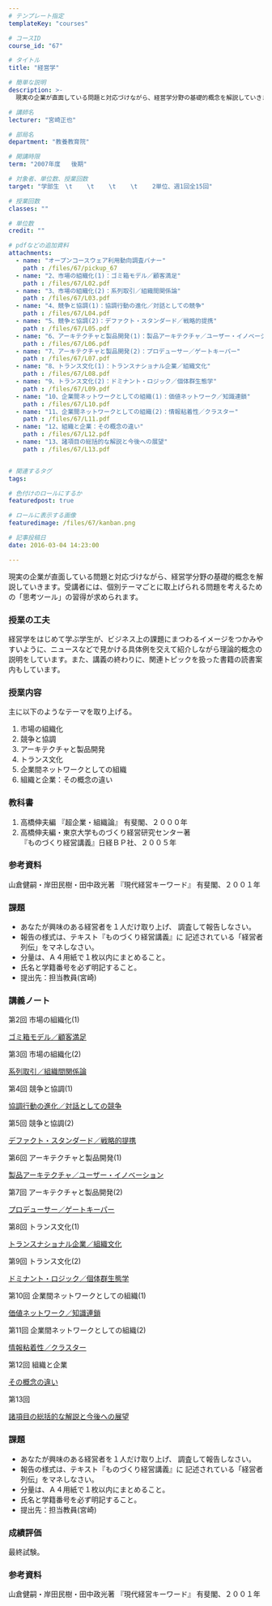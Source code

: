 ```yaml
---
# テンプレート指定
templateKey: "courses"

# コースID
course_id: "67"

# タイトル
title: "経営学"

# 簡単な説明
description: >-
  現実の企業が直面している問題と対応づけながら、経営学分野の基礎的概念を解説していきます。受講者には、個別テーマごとに取上げられる問題を考えるための「思考ツール」の習得が求められます。...

# 講師名
lecturer: "宮崎正也"

# 部局名
department: "教養教育院"

# 開講時限
term: "2007年度	後期"

# 対象者、単位数、授業回数
target: "学部生　\t    \t    \t    \t    2単位、週1回全15回"

# 授業回数
classes: ""

# 単位数
credit: ""

# pdfなどの追加資料
attachments: 
  - name: "オープンコースウェア利用動向調査バナー" 
    path : /files/67/pickup_67
  - name: "2、市場の組織化(1)：ゴミ箱モデル／顧客満足" 
    path : /files/67/L02.pdf
  - name: "3、市場の組織化(2)：系列取引／組織間関係論" 
    path : /files/67/L03.pdf
  - name: "4、競争と協調(1)：協調行動の進化／対話としての競争" 
    path : /files/67/L04.pdf
  - name: "5、競争と協調(2)：デファクト・スタンダード／戦略的提携" 
    path : /files/67/L05.pdf
  - name: "6、アーキテクチャと製品開発(1)：製品アーキテクチャ／ユーザー・イノベーション" 
    path : /files/67/L06.pdf
  - name: "7、アーキテクチャと製品開発(2)：プロデューサー／ゲートキーパー" 
    path : /files/67/L07.pdf
  - name: "8、トランス文化(1)：トランスナショナル企業／組織文化" 
    path : /files/67/L08.pdf
  - name: "9、トランス文化(2)：ドミナント・ロジック／個体群生態学" 
    path : /files/67/L09.pdf
  - name: "10、企業間ネットワークとしての組織(1)：価値ネットワーク／知識連鎖" 
    path : /files/67/L10.pdf
  - name: "11、企業間ネットワークとしての組織(2)：情報粘着性／クラスター" 
    path : /files/67/L11.pdf
  - name: "12、組織と企業：その概念の違い" 
    path : /files/67/L12.pdf
  - name: "13、諸項目の総括的な解説と今後への展望" 
    path : /files/67/L13.pdf


# 関連するタグ
tags:

# 色付けのロールにするか
featuredpost: true

# ロールに表示する画像
featuredimage: /files/67/kanban.png

# 記事投稿日
date: 2016-03-04 14:23:00

---
```

現実の企業が直面している問題と対応づけながら、経営学分野の基礎的概念を解説していきます。受講者には、個別テーマごとに取上げられる問題を考えるための「思考ツール」の習得が求められます。
### 授業の工夫

経営学をはじめて学ぶ学生が、ビジネス上の課題にまつわるイメージをつかみやすいように、ニュースなどで見かける具体例を交えて紹介しながら理論的概念の説明をしています。また、講義の終わりに、関連トピックを扱った書籍の読書案内もしています。

### 授業内容

主に以下のようなテーマを取り上げる。

  1. 市場の組織化
  2. 競争と協調
  3. アーキテクチャと製品開発
  4. トランス文化
  5. 企業間ネットワークとしての組織
  6. 組織と企業：その概念の違い

### 教科書

  1. 高橋伸夫編 『超企業・組織論』 有斐閣、２０００年
  2. 高橋伸夫編・東京大学ものづくり経営研究センター著  
    『ものづくり経営講義』日経ＢＰ社、２００５年

### 参考資料

山倉健嗣・岸田民樹・田中政光著 『現代経営キーワード』 有斐閣、２００１年 

### 課題

  * あなたが興味のある経営者を１人だけ取り上げ、 調査して報告しなさい。
  * 報告の様式は、テキスト『ものづくり経営講義』に 記述されている「経営者列伝」をマネしなさい。
  * 分量は、Ａ４用紙で１枚以内にまとめること。
  * 氏名と学籍番号を必ず明記すること。
  * 提出先：担当教員(宮崎)

### 講義ノート

第2回 市場の組織化(1) 


[ゴミ箱モデル／顧客満足](/files/67/L02.pdf) 

第3回 市場の組織化(2)


[系列取引／組織間関係論](/files/67/L03.pdf) 

第4回 競争と協調(1)


[協調行動の進化／対話としての競争](/files/67/L04.pdf) 

第5回 競争と協調(2)


[デファクト・スタンダード／戦略的提携](/files/67/L05.pdf) 

第6回 アーキテクチャと製品開発(1)


[製品アーキテクチャ／ユーザー・イノベーション](/files/67/L06.pdf) 

第7回 アーキテクチャと製品開発(2)


[プロデューサー／ゲートキーパー](/files/67/L07.pdf) 

第8回 トランス文化(1)


[トランスナショナル企業／組織文化](/files/67/L08.pdf) 

第9回 トランス文化(2)


[ドミナント・ロジック／個体群生態学](/files/67/L09.pdf) 

第10回 企業間ネットワークとしての組織(1)


[価値ネットワーク／知識連鎖](/files/67/L10.pdf) 

第11回 企業間ネットワークとしての組織(2)


[情報粘着性／クラスター](/files/67/L11.pdf) 

第12回 組織と企業


[その概念の違い](/files/67/L12.pdf) 

第13回 


[諸項目の総括的な解説と今後への展望](/files/67/L13.pdf) 
### 課題

  * あなたが興味のある経営者を１人だけ取り上げ、 調査して報告しなさい。
  * 報告の様式は、テキスト『ものづくり経営講義』に 記述されている「経営者列伝」をマネしなさい。
  * 分量は、Ａ４用紙で１枚以内にまとめること。
  * 氏名と学籍番号を必ず明記すること。
  * 提出先：担当教員(宮崎)
### 成績評価

最終試験。
### 参考資料

山倉健嗣・岸田民樹・田中政光著 『現代経営キーワード』 有斐閣、２００１年